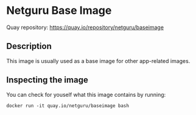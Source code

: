 # Netguru Base Image

Quay repository: https://quay.io/repository/netguru/baseimage

## Description

This image is usually used as a base image for other app-related images.

## Inspecting the image

You can check for youself what this image contains by running:

`docker run -it quay.io/netguru/baseimage bash`

